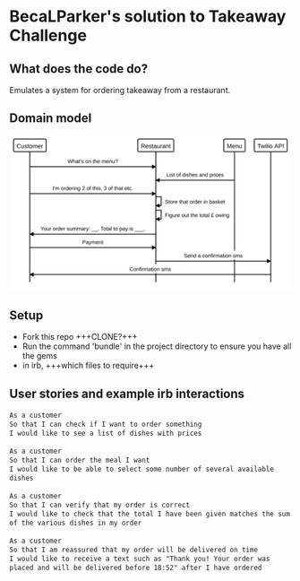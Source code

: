 BecaLParker's solution to Takeaway Challenge
============================================

What does the code do?
-----------
Emulates a system for ordering takeaway from a restaurant.


Domain model
-----------
<img src="./domain_model.svg">

Setup
-----
* Fork this repo +++CLONE?+++
* Run the command 'bundle' in the project directory to ensure you have all the gems
* in irb, +++which files to require+++


User stories and example irb interactions
-----------------------------------------

```
As a customer
So that I can check if I want to order something
I would like to see a list of dishes with prices

As a customer
So that I can order the meal I want
I would like to be able to select some number of several available dishes

As a customer
So that I can verify that my order is correct
I would like to check that the total I have been given matches the sum of the various dishes in my order

As a customer
So that I am reassured that my order will be delivered on time
I would like to receive a text such as "Thank you! Your order was placed and will be delivered before 18:52" after I have ordered
```


